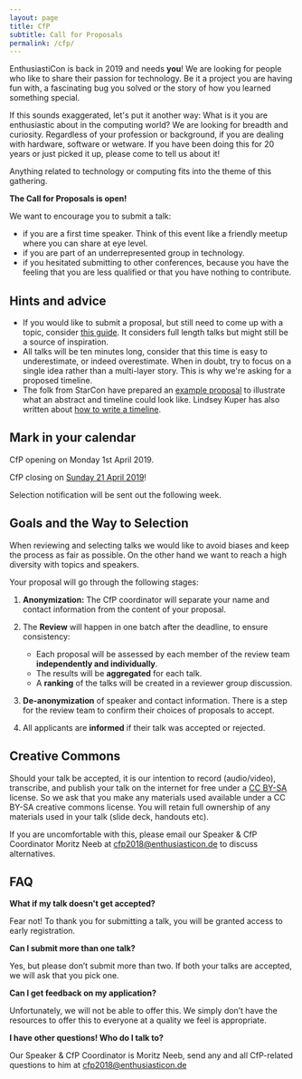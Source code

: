 ```yaml
---
layout: page
title: CfP
subtitle: Call for Proposals
permalink: /cfp/
---
```


EnthusiastiCon is back in 2019 and needs **you**!
We are looking for people who like to share their passion for technology.
Be it a project you are having fun with, a fascinating bug you solved or the story of how you learned something special.

If this sounds exaggerated, let's put it another way:
What is it you are enthusiastic about in the computing world?
We are looking for breadth and curiosity.
Regardless of your profession or background, if you are dealing with hardware, software or wetware.
If you have been doing this for 20 years or just picked it up, please come to tell us about it!

Anything related to technology or computing fits into the theme of this gathering.

**The Call for Proposals is open!**

We want to encourage you to submit a talk:

* if you are a first time speaker.
Think of this event like a friendly meetup where you can share at eye level.
* if you are part of an underrepresented group in technology.
* if you hesitated submitting to other conferences, because you have the feeling that you are less qualified or that you have nothing to contribute.

## Hints and advice

* If you would like to submit a proposal, but still need to come up with a topic, consider [this guide](https://www.deconstructconf.com/blog/how-to-choose-a-talk-topic).
It considers full length talks but might still be a source of inspiration.
* All talks will be ten minutes long, consider that this time is easy to underestimate, or indeed overestimate.
When in doubt, try to focus on a single idea rather than a multi-layer story.
This is why we're asking for a proposed timeline.
* The folk from StarCon have prepared an [example proposal](https://starcon.io/cfp/#abstract) to illustrate what an abstract and timeline could look like. Lindsey Kuper has also written about [how to write a timeline](http://composition.al/blog/2017/06/30/how-to-write-a-timeline-for-a-bangbangcon-talk-proposal/).

## Mark in your calendar

CfP opening on Monday 1st April 2019.

CfP closing on [Sunday 21 April 2019](https://www.timeanddate.com/countdown/launch?iso=20190421T2355&p0=37&msg=EnthusiastiCon+2019+CfP&ud=1&font=cursive)!

Selection notification will be sent out the following week.

## Goals and the Way to Selection

When reviewing and selecting talks we would like to avoid biases and keep the process as fair as possible.
On the other hand we want to reach a high diversity with topics and speakers.

Your proposal will go through the following stages:
1. **Anonymization:** The CfP coordinator will separate your name and contact information from the content of your proposal.
2. The **Review** will happen in one batch after the deadline, to ensure consistency:

    * Each proposal will be assessed by each member of the review team **independently and individually**.
    * The results will be **aggregated** for each talk.
    * A **ranking** of the talks will be created in a reviewer group discussion.
3. **De-anonymization** of speaker and contact information.
There is a step for the review team to confirm their choices of proposals to accept.
4. All applicants are **informed** if their talk was accepted or rejected.

## Creative Commons

Should your talk be accepted, it is our intention to record (audio/video), transcribe, and publish your talk on the internet for free under a [CC BY-SA](https://creativecommons.org/licenses/by-sa/4.0/) license.
So we ask that you make any materials used available under a CC BY-SA creative commons license.
You will retain full ownership of any materials used in your talk (slide deck, handouts etc).

If you are uncomfortable with this, please email our Speaker & CfP Coordinator Moritz Neeb at [cfp2018@enthusiasticon.de](mailto:cfp2018@enthusiasticon.de) to discuss alternatives.


## FAQ

**What if my talk doesn't get accepted?**

Fear not!
To thank you for submitting a talk, you will be granted access to early registration.

**Can I submit more than one talk?**

Yes, but please don’t submit more than two.
If both your talks are accepted, we will ask that you pick one.

**Can I get feedback on my application?**

Unfortunately, we will not be able to offer this.
We simply don’t have the resources to offer this to everyone at a quality we feel is appropriate.

**I have other questions! Who do I talk to?**

Our Speaker & CfP Coordinator is Moritz Neeb, send any and all CfP-related questions to him at [cfp2018@enthusiasticon.de](mailto:cfp2018@enthusiasticon.de)
